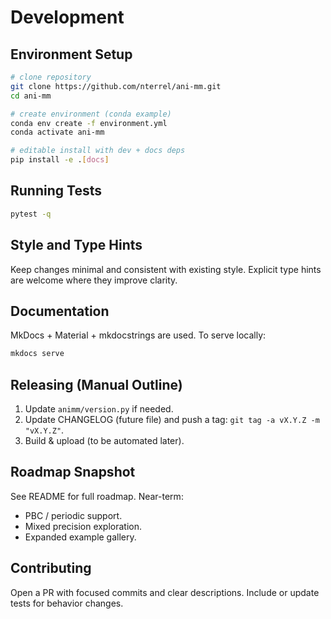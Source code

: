 # Development

## Environment Setup

```bash
# clone repository
git clone https://github.com/nterrel/ani-mm.git
cd ani-mm

# create environment (conda example)
conda env create -f environment.yml
conda activate ani-mm

# editable install with dev + docs deps
pip install -e .[docs]
```

## Running Tests

```bash
pytest -q
```

## Style and Type Hints

Keep changes minimal and consistent with existing style. Explicit type hints are welcome where they improve clarity.

## Documentation

MkDocs + Material + mkdocstrings are used. To serve locally:

```bash
mkdocs serve
```

## Releasing (Manual Outline)

1. Update `animm/version.py` if needed.
2. Update CHANGELOG (future file) and push a tag: `git tag -a vX.Y.Z -m "vX.Y.Z"`.
3. Build & upload (to be automated later).

## Roadmap Snapshot

See README for full roadmap. Near-term:

- PBC / periodic support.
- Mixed precision exploration.
- Expanded example gallery.

## Contributing

Open a PR with focused commits and clear descriptions. Include or update tests for behavior changes.
